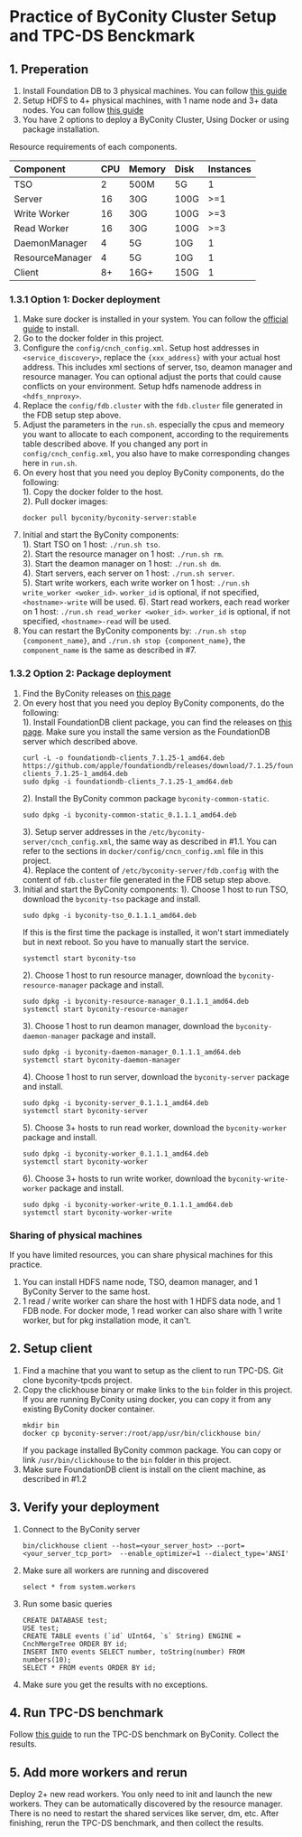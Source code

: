# Practice of ByConity Cluster Setup and TPC-DS Benckmark

## 1. Preperation
1. Install Foundation DB to 3 physical machines. You can follow [this guide](https://github.com/ByConity/ByConity/blob/master/docker/executable_wrapper/FDB_installation.md)
2. Setup HDFS to 4+ physical machines, with 1 name node and 3+ data nodes. You can follow [this guide](https://github.com/ByConity/ByConity/blob/master/docker/executable_wrapper/HDFS_installation.md)
3. You have 2 options to deploy a ByConity Cluster, Using Docker or using package installation.

Resource requirements of each components.

| Component        | CPU | Memory | Disk | Instances |
| :-------------- | :-- | :--- | :--- | :----- |
| TSO             | 2   | 500M | 5G   | 1      |
| Server          | 16  | 30G  | 100G   | >=1   |
| Write Worker    | 16  | 30G  | 100G  | >=3    |
| Read Worker     | 16  | 30G | 100G  | >=3    |
| DaemonManager   | 4   | 5G  | 10G  | 1      |
| ResourceManager | 4   | 5G  | 10G  | 1      |
| Client         | 8+   | 16G+  | 150G  | 1     |

### 1.3.1 Option 1: Docker deployment
1. Make sure docker is installed in your system. You can follow the [official guide](https://docs.docker.com/engine/install/) to install.
2. Go to the docker folder in this project. 
3. Configure the `config/cnch_config.xml`. Setup host addresses in `<service_discovery>`, replace the `{xxx_address}` with your actual host address. This includes xml sections of server, tso, deamon manager and resource manager. You can optional adjust the ports that could cause conflicts on your environment. Setup hdfs namenode address in `<hdfs_nnproxy>`.
4. Replace the `config/fdb.cluster` with the `fdb.cluster` file generated in the FDB setup step above.
5. Adjust the parameters in the `run.sh`. especially the cpus and memeory you want to allocate to each component, according to the requirements table described above. If you changed any port in `config/cnch_config.xml`, you also have to make corresponding changes here in `run.sh`.
6. On every host that you need you deploy ByConity components, do the following:  
    1). Copy the docker folder to the host.  
    2). Pull docker images:  
    ```
    docker pull byconity/byconity-server:stable
    ```
7. Initial and start the ByConity components:  
    1). Start TSO on 1 host: `./run.sh tso`.   
    2). Start the resource manager on 1 host: `./run.sh rm`.   
    3). Start the deamon manager on 1 host: `./run.sh dm`.     
    4). Start servers, each server on 1 host: `./run.sh server`.  
    5). Start write workers, each write worker on 1 host: `./run.sh write_worker <woker_id>`. `worker_id` is optional, if not specified, `<hostname>-write` will be used.
    6). Start read workers, each read worker on 1 host: `./run.sh read_worker <woker_id>`. `worker_id` is optional, if not specified, `<hostname>-read` will be used.
8. You can restart the ByConity components by: `./run.sh stop {component_name}`, and `./run.sh stop {component_name}`, the `component_name` is the same as described in #7.

### 1.3.2 Option 2: Package deployment
1. Find the ByConity releases on [this page](https://github.com/ByConity/ByConity/releases)
2. On every host that you need you deploy ByConity components, do the following:  
    1). Install FoundationDB client package, you can find the releases on [this page](https://github.com/apple/foundationdb/releases). Make sure you install the same version as the FoundationDB server which described above.
    ```
    curl -L -o foundationdb-clients_7.1.25-1_amd64.deb https://github.com/apple/foundationdb/releases/download/7.1.25/foundationdb-clients_7.1.25-1_amd64.deb
    sudo dpkg -i foundationdb-clients_7.1.25-1_amd64.deb
    ```
    2). Install the ByConity common package `byconity-common-static`.
    ```
    sudo dpkg -i byconity-common-static_0.1.1.1_amd64.deb
    ```
    3). Setup server addresses in the `/etc/byconity-server/cnch_config.xml`, the same way as described in #1.1. You can refer to the sections in `docker/config/cncn_config.xml` file in this project.  
    4). Replace the content of `/etc/byconity-server/fdb.config` with the content of `fdb.cluster` file generated in the FDB setup step above.
3. Initial and start the ByConity components:
    1). Choose 1 host to run TSO, download the `byconity-tso` package and install.
    ```
    sudo dpkg -i byconity-tso_0.1.1.1_amd64.deb
    ```
    If this is the first time the package is installed, it won't start immediately but in next reboot. So you have to manually start the service.
    ```
    systemctl start byconity-tso
    ```
    2). Choose 1 host to run resource manager, download the `byconity-resource-manager` package and install.
    ```
    sudo dpkg -i byconity-resource-manager_0.1.1.1_amd64.deb 
    systemctl start byconity-resource-manager
    ```
    3). Choose 1 host to run deamon manager, download the `byconity-daemon-manager` package and install.
    ```
    sudo dpkg -i byconity-daemon-manager_0.1.1.1_amd64.deb 
    systemctl start byconity-daemon-manager
    ```
    4). Choose 1 host to run server, download the `byconity-server` package and install.
    ```
    sudo dpkg -i byconity-server_0.1.1.1_amd64.deb 
    systemctl start byconity-server
    ```
    5). Choose 3+ hosts to run read worker, download the `byconity-worker` package and install.
    ```
    sudo dpkg -i byconity-worker_0.1.1.1_amd64.deb 
    systemctl start byconity-worker
    ```
    6). Choose 3+ hosts to run write worker, download the `byconity-write-worker` package and install.
    ```
    sudo dpkg -i byconity-worker-write_0.1.1.1_amd64.deb 
    systemctl start byconity-worker-write
    ```

### Sharing of physical machines
If you have limited resources, you can share physical machines for this practice. 
1. You can install HDFS name node, TSO, deamon manager, and 1 ByConity Server to the same host. 
2. 1 read / write worker can share the host with 1 HDFS data node, and 1 FDB node. For docker mode, 1 read worker can also share with 1 write worker, but for pkg installation mode, it can't.

## 2. Setup client
1. Find a machine that you want to setup as the client to run TPC-DS. Git clone byconity-tpcds project.
2. Copy the clickhouse binary or make links to the `bin` folder in this project.  
    If you are running ByConity using docker, you can copy it from any existing ByConity docker container.
    ```
    mkdir bin
    docker cp byconity-server:/root/app/usr/bin/clickhouse bin/
    ````
    If you package installed ByConity common package. You can copy or link `/usr/bin/clickhouse` to the `bin` folder in this project.
3. Make sure FoundationDB client is install on the client machine, as described in #1.2

## 3. Verify your deployment
1. Connect to the ByConity server
    ```
    bin/clickhouse client --host=<your_server_host> --port=<your_server_tcp_port>  --enable_optimizer=1 --dialect_type='ANSI'
    ```
2. Make sure all workers are running and discovered
    ```
    select * from system.workers
    ```
3. Run some basic queries
    ```
    CREATE DATABASE test;
    USE test;
    CREATE TABLE events (`id` UInt64, `s` String) ENGINE = CnchMergeTree ORDER BY id;
    INSERT INTO events SELECT number, toString(number) FROM numbers(10);
    SELECT * FROM events ORDER BY id;
    ```
4. Make sure you get the results with no exceptions.

## 4. Run TPC-DS benchmark
Follow [this guide](https://github.com/ByConity/byconity-tpcds/blob/main/README.md) to run the TPC-DS benchmark on ByConity. Collect the results. 

## 5. Add more workers and rerun
Deploy 2+ new read workers. You only need to init and launch the new workers. They can be automatically discovered by the resource manager. There is no need to restart the shared services like server, dm, etc. After finishing, rerun the TPC-DS benchmark, and then collect the results.

